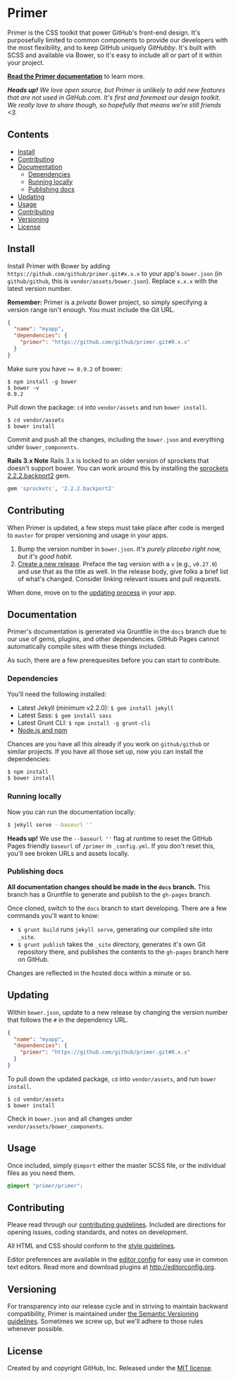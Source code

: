 # Primer

Primer is the CSS toolkit that power GitHub's front-end design. It's purposefully limited to common components to provide our developers with the most flexibility, and to keep GitHub uniquely *GitHubby*. It's built with SCSS and available via Bower, so it's easy to include all or part of it within your project.

[**Read the Primer documentation**](http://primercss.io) to learn more.

_**Heads up!** We love open source, but Primer is unlikely to add new features that are not used in GitHub.com. It's first and foremost our design toolkit. We really love to share though, so hopefully that means we're still friends <3._

## Contents

- [Install](#install)
- [Contributing](#contributing)
- [Documentation](#documentation)
  - [Dependencies](#dependencies)
  - [Running locally](#running-locally)
  - [Publishing docs](#publishing-docs)
- [Updating](#updating)
- [Usage](#usage)
- [Contributing](#contributing)
- [Versioning](#versioning)
- [License](#license)

## Install

Install Primer with Bower by adding `https://github.com/github/primer.git#x.x.x` to your app's `bower.json` (in `github/github`, this is `vendor/assets/bower.json`). Replace `x.x.x` with the latest version number.

**Remember:** Primer is a *private* Bower project, so simply specifying a version range isn't enough. You must include the Git URL.

``` json
{
  "name": "myapp",
  "dependencies": {
    "primer": "https://github.com/github/primer.git#0.x.x"
  }
}
```

Make sure you have `>= 0.9.2` of bower:

```
$ npm install -g bower
$ bower -v
0.9.2
```

Pull down the package: `cd` into `vendor/assets` and run `bower install`.

```
$ cd vendor/assets
$ bower install
```

Commit and push all the changes, including the `bower.json` and everything under `bower_components`.

**Rails 3.x Note** Rails 3.x is locked to an older version of sprockets that doesn't support bower. You can work around this by installing the [sprockets 2.2.2.backport2](http://rubygems.org/gems/sprockets/versions/2.2.2.backport2) gem.

``` ruby
gem 'sprockets', '2.2.2.backport2'
```

## Contributing

When Primer is updated, a few steps must take place after code is merged to `master` for proper versioning and usage in your apps.

1. Bump the version number in `bower.json`. *It's purely placebo right now, but it's good habit.*
2. [Create a new release](/github/primer/releases/new). Preface the tag version with a `v` (e.g., `v0.27.0`) and use that as the title as well. In the release body, give folks a brief list of what's changed. Consider linking relevant issues and pull requests.

When done, move on to the [updating process](#updating) in your app.

## Documentation

Primer's documentation is generated via Gruntfile in the `docs` branch due to our use of gems, plugins, and other dependencies. GitHub Pages cannot automatically compile sites with these things included.

As such, there are a few prerequesites before you can start to contribute.

### Dependencies

You'll need the following installed:

- Latest Jekyll (minimum v2.2.0): `$ gem install jekyll`
- Latest Sass: `$ gem install sass`
- Latest Grunt CLI: `$ npm install -g grunt-cli`
- [Node.js and npm](http://nodejs.org/download/)

Chances are you have all this already if you work on `github/github` or similar projects. If you have all those set up, now you can install the dependencies:

```bash
$ npm install
$ bower install
```

### Running locally

Now you can run the documentation locally:

```bash
$ jekyll serve --baseurl ''
```

**Heads up!** We use the `--baseurl ''` flag at runtime to reset the GitHub Pages friendly `baseurl` of `/primer` in `_config.yml`. If you don't reset this, you'll see broken URLs and assets locally.

### Publishing docs

**All documentation changes should be made in the `docs` branch.** This branch has a Gruntfile to generate and publish to the `gh-pages` branch.

Once cloned, switch to the `docs` branch to start developing. There are a few commands you'll want to know:

- `$ grunt build` runs `jekyll serve`, generating our compiled site into `_site`.
- `$ grunt publish` takes the `_site` directory, generates it's own Git repository there, and publishes the contents to the `gh-pages` branch here on GitHub.

Changes are reflected in the hosted docs within a minute or so.

## Updating

Within `bower.json`, update to a new release by changing the version number that follows the `#` in the dependency URL.

```json
{
  "name": "myapp",
  "dependencies": {
    "primer": "https://github.com/github/primer.git#0.x.x"
  }
}
```

To pull down the updated package, `cd` into `vendor/assets`, and run `bower install`.

```
$ cd vendor/assets
$ bower install
```

Check in `bower.json` and all changes under `vendor/assets/bower_components`.

## Usage

Once included, simply `@import` either the master SCSS file, or the individual files as you need them.

```scss
@import "primer/primer";
```

## Contributing

Please read through our [contributing guidelines](https://github.com/github/primer/blob/master/CONTRIBUTING.md). Included are directions for opening issues, coding standards, and notes on development.

All HTML and CSS should conform to the [style guidelines](http://primercss.io/guidelines).

Editor preferences are available in the [editor config](https://github.com/github/primer/blob/master/.editorconfig) for easy use in common text editors. Read more and download plugins at <http://editorconfig.org>.

## Versioning

For transparency into our release cycle and in striving to maintain backward compatibility, Primer is maintained under [the Semantic Versioning guidelines](http://semver.org/). Sometimes we screw up, but we'll adhere to those rules whenever possible.

## License

Created by and copyright GitHub, Inc. Released under the [MIT license](LICENSE.md).
